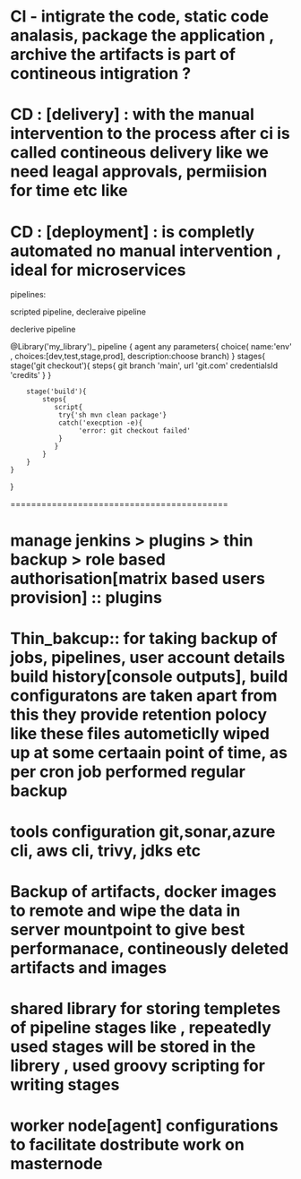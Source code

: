 # CI - intigrate the code, static code analasis, package the application , archive the artifacts is part of contineous intigration ?
# CD : [delivery] : with the manual intervention to the process after ci is called contineous delivery like we need leagal approvals, permiision for time etc like
# CD : [deployment] : is completly automated no manual intervention , ideal for microservices 

pipelines:

scripted pipeline, decleraive pipeline

declerive pipeline


@Library('my_library')_
pipeline {
    agent any
    parameters{
        choice( name:'env' , choices:[dev,test,stage,prod], description:choose branch)
    }
    stages{
        stage('git checkout'){
            steps{
             git branch 'main', url 'git.com' credentialsId 'credits'
            }
        }
    
        stage('build'){
            steps{
               script{
                try{'sh mvn clean package'}
                catch('execption -e){
                     'error: git checkout failed'
                }
               } 
            }
        }
    }

}


==========================================


# manage jenkins > plugins > thin backup > role based authorisation[matrix based users provision] :: plugins  

# Thin_bakcup:: for taking backup of jobs, pipelines, user account details build history[console outputs], build configuratons are taken apart from this they provide retention polocy like these files autometiclly wiped up at some certaain point of time, as per cron job performed regular backup

# tools configuration git,sonar,azure cli, aws cli, trivy, jdks etc

# Backup of artifacts, docker images to remote and wipe the data in server mountpoint to give best performanace, contineously deleted artifacts and images

# shared library for storing templetes of pipeline stages like , repeatedly used stages will be stored in the librery , used groovy scripting for writing stages

# worker node[agent] configurations to facilitate dostribute work on masternode
